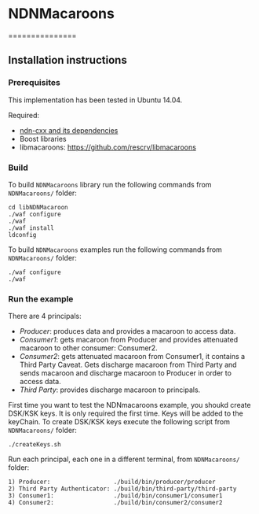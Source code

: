 # NDNMacaroons
===============

Installation instructions
-------------------------

### Prerequisites

This implementation has been tested in Ubuntu 14.04.

Required:

* [ndn-cxx and its dependencies](http://named-data.net/doc/ndn-cxx/)
* Boost libraries
* libmacaroons: https://github.com/rescrv/libmacaroons


### Build

To build `NDNMacaroons` library run the following commands from 
`NDNMacaroons/` folder:

    cd libNDNMacaroon
    ./waf configure
    ./waf
    ./waf install
    ldconfig
  
To build `NDNMacaroons` examples run the following commands from 
`NDNMacaroons/` folder:

    ./waf configure
    ./waf


### Run the example

There are 4 principals:
   - *Producer*: produces data and provides a macaroon to access data.
   - *Consumer1*: gets macaroon from Producer and provides attenuated macaroon to other consumer: Consumer2.
   - *Consumer2*: gets attenuated macaroon from Consumer1, it contains a Third Party Caveat. 
                Gets discharge macaroon from Third Party and sends macaroon and discharge macaroon to Producer in order to access data.
   - *Third Party*: provides discharge macaroon to principals.
   
First time you want to test the NDNmacaroons example, you shoukd create DSK/KSK keys. It is only required the first time. Keys will be added to the keyChain. To create DSK/KSK keys execute the following script from `NDNMacaroons/` folder:

    ./createKeys.sh

Run each principal, each one in a different terminal, from `NDNMacaroons/` folder:

    1) Producer:                  ./build/bin/producer/producer
    2) Third Party Authenticator: ./build/bin/third-party/third-party
    3) Consumer1:                 ./build/bin/consumer1/consumer1
    4) Consumer2:                 ./build/bin/consumer2/consumer2

   
   
